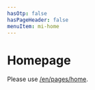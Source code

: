```yaml
---
hasOtp: false
hasPageHeader: false
menuItem: mi-home
---
```


# Homepage

Please use [/en/pages/home](/en/pages/home/).